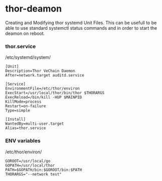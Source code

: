 # thor-deamon


Creating and Modifying thor systemd Unit Files.
This can be usefull to be able to use standard systemctl status commands and in order to start the deamon on reboot.

### thor.service

/etc/systemd/system/

```
[Unit]
Description=Thor VeChain Daemon
After=network.target auditd.service

[Service]
EnvironmentFile=/etc/thor/environ
ExecStart=/usr/local/thor/bin/thor $THORARGS
ExecReload=/bin/kill -HUP $MAINPID
KillMode=process
Restart=on-failure
Type=simple

[Install]
WantedBy=multi-user.target
Alias=thor.service
```
### ENV variables

/etc/thor/environ/

```
GOROOT=/usr/local/go
GOPATH=/usr/local/thor
PATH=$GOPATH/bin:$GOROOT/bin:$PATH
THORARGS="--network test"
```



